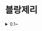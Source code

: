 # 블랑제리

<details>
<summary>0.1~</summary>

<h3>[버전 0.1]</h3>
<img src="https://github.com/user-attachments/assets/e34ca20a-ebc9-420b-ae1f-e380b8e3f6c4" width="360" alt="Alpha 0.1">
<br/>
- 기본 코딩 완료<br/>
- 반응형 스크린<br/>
- 빵, 배경 이미지 Import<br/>
- CSV 데이터화<br/>
- 빵 Merge 기능 구현<br/>
- 빵 10가지 추가(1개 미완)<br/>
- 이펙트 구현<br/>

<h3>[버전 0.2]</h3>
<img src="https://github.com/user-attachments/assets/06ac7045-e719-43a8-a949-04bef0c3da0a" width="360" alt="Alpha 0.2">
<br/>
- 빵 드래그&드롭<br/>
- 아이템 바 디자인<br/>
- 빵 3번 이미지 교체<br/>
- 배경 교체<br/>
- 터치 기능 구체화<br/>

<h3>[버전 0.3]</h3>
<img src="https://github.com/user-attachments/assets/333d7b7f-7b31-4991-989a-96680674c4fe" width="360" alt="Alpha 0.3">
<br/>

- 아이템 전부 완료<br/>
- 반쪽짜리 빵 디자인 완료<br/>
- 불 이펙트 완료<br/>
- 순서 바꾸기 완료<br/>
- 성별 이펙트 색상 바꾸기 완료<br/>
- 표정 넣기 완료<br/>
- 빵에 wordData 입력 완료<br/>
- 버튼 누르면 번역 기능 완료<br/>
- 버튼 디자인 완료<br/>
- 폰트 넣기 완료<br/>
- 점수 하는 중<br/>

<h3>[버전 0.4]</h3>
<br/>
- 스코어 구현<br/>
- 게임오버 (코드상) 구현<br/>

<h3>[버전 0.5]</h3>
<img src="https://github.com/user-attachments/assets/ceaf9ca3-0fa0-49b0-bf83-039ad4b7763d" width="360" alt="Alpha 0.5">
<br/>
- 게임오버 박스 완성<br/>
- 코인<br/>
- 아이템 위치, 코인 UI 완성<br/>
- 코인 애니메이션 구현<br/>
- 국기 추가<br/>
- 점수&코인 부드럽게 올라가는 애니메이션 완<br/>

<h3>[버전 0.6]</h3>
<img src="https://github.com/user-attachments/assets/a7d70e25-0842-49d3-a6c2-e25f63385c9c" width="360" alt="Alpha 0.6">
<br/>
- 코인 마무리 (아이템 구매)<br/>
- 게임오버 완료(빵타는 이미지 추가 예정)<br/>
- 메인 화면 목업 디자인<br/>
- 메인 화면 배경 스크롤링 구현<br/>
- 폰트 추가<br/>
- 국기 이미지 변경<br/>
- 씬 추가(메인 화면)<br/>

<h3>[버전 0.7]</h3>
<img src="https://github.com/user-attachments/assets/ee8a2f9e-b7f7-4db5-98ac-be6541ff3618" width="360" alt="Alpha 0.7">
<br/>
- 폰트 정상화<br/>
- 씬 전환<br/>
- 사용방법 버튼 구현<br/>
- 모드 구현 (거의)<br/>
- 정지 화면 구현<br/>
- 탄빵 이미지 추가<br/>
- 게임 스톱, 리슘 구현<br/>
- 버그 수정(코인, 탄빵 등)<br/>

<h3>[버전 0.8]</h3>
- 번역 완성<br/>
- 게임 오버 조건 업그레이드<br/>
- bebe 국기 숨김<br/>
- 빌드 준비<br/>
- burned-bited pain 추가<br/>
- 게임 설명 수정<br/>
- textmeshpro 수정<br/>

</details>
